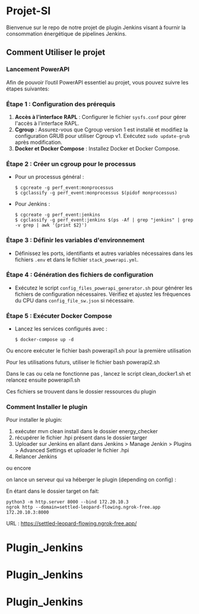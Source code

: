 # Projet-SI
Bienvenue sur le repo de notre projet de plugin Jenkins visant à fournir la consommation énergétique de pipelines Jenkins.

## Comment Utiliser le projet

### Lancement PowerAPI
Afin de pouvoir l’outil PowerAPI essentiel au projet, vous pouvez suivre les étapes suivantes:

### Étape 1 : Configuration des prérequis
1. **Accès à l'interface RAPL** : Configurer le fichier `sysfs.conf` pour gérer l'accès à l'interface RAPL.
2. **Cgroup** : Assurez-vous que Cgroup version 1 est installé et modifiez la configuration GRUB pour utiliser Cgroup v1. Exécutez `sudo update-grub` après modification.
3. **Docker et Docker Compose** : Installez Docker et Docker Compose.

### Étape 2 : Créer un cgroup pour le processus
- Pour un processus général :
  ```
  $ cgcreate -g perf_event:monprocessus
  $ cgclassify -g perf_event:monprocessus $(pidof monprocessus)
  ```
- Pour Jenkins :
  ```
  $ cgcreate -g perf_event:jenkins
  $ cgclassify -g perf_event:jenkins $(ps -Af | grep "jenkins" | grep -v grep | awk '{print $2}')
  ```

### Étape 3 : Définir les variables d'environnement
- Définissez les ports, identifiants et autres variables nécessaires dans les fichiers `.env` et dans le fichier `stack_powerapi.yml`.

### Étape 4 : Génération des fichiers de configuration
- Exécutez le script `config_files_powerapi_generator.sh` pour générer les fichiers de configuration nécessaires. Vérifiez et ajustez les fréquences du CPU dans `config_file_sw.json` si nécessaire.

### Étape 5 : Exécuter Docker Compose
- Lancez les services configurés avec :
  ```
  $ docker-compose up -d
  ```

Ou encore exécuter le fichier bash powerapi1.sh pour la première utilisation 

Pour les utilisations futurs, utiliser le fichier bash powerapi2.sh 

Dans le cas ou cela ne fonctionne pas ,  lancez le script clean_docker1.sh et relancez ensuite powerapi1.sh

Ces fichiers se trouvent dans le dossier ressources du plugin

### Comment Installer  le plugin 

Pour installer le plugin: 
1. exécuter mvn clean install dans le dossier energy_checker
2. récupérer le fichier .hpi présent dans le dossier targer
3. Uploader sur Jenkins en allant dans Jenkins > Manage Jenkin > Plugins > Advanced Settings et uploader le fichier .hpi
4. Relancer Jenkins

ou encore 

on lance un serveur qui va héberger le plugin (depending on config) : 

En étant dans le dossier target on fait: 
 
```
python3 -m http.server 8000 --bind 172.20.10.3
ngrok http --domain=settled-leopard-flowing.ngrok-free.app 172.20.10.3:8000
```

URL :
https://settled-leopard-flowing.ngrok-free.app/

# Plugin_Jenkins
# Plugin_Jenkins
# Plugin_Jenkins
